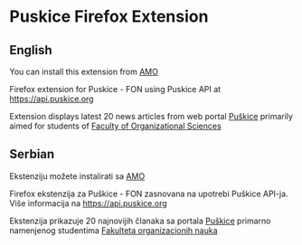 # Puskice Firefox Extension

## English

You can install this extension from [AMO](https://addons.mozilla.org/en-US/firefox/addon/puskice/)

Firefox extension for Puskice - FON using Puskice API at https://api.puskice.org

Extension displays latest 20 news articles from web portal [Puškice](https://www.puskice.org) primarily aimed for students of [Faculty of Organizational Sciences](www.fon.rs)

## Serbian

Ekstenziju možete instalirati sa [AMO](https://addons.mozilla.org/en-US/firefox/addon/puskice/)

Firefox ekstenzija za Puškice - FON zasnovana na upotrebi Puškice API-ja. Više informacija na https://api.puskice.org

Ekstenzija prikazuje 20 najnovijih članaka sa portala [Puškice](https://www.puskice.org) primarno namenjenog studentima [Fakulteta organizacionih nauka](www.fon.rs)

